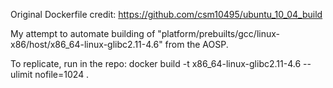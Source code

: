 Original Dockerfile credit: https://github.com/csm10495/ubuntu_10_04_build

My attempt to automate building of "platform/prebuilts/gcc/linux-x86/host/x86_64-linux-glibc2.11-4.6" from the AOSP.

To replicate, run in the repo:
docker build -t x86_64-linux-glibc2.11-4.6 --ulimit nofile=1024 .
